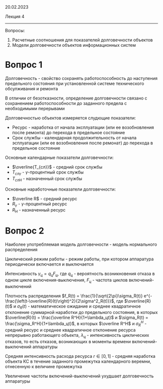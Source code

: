20.02.2023

Лекция 4

---

Вопросы:
1. Расчетные соотношения для показателей долговечности объектов
2. Модели долговечности объектов информационных систем

# Вопрос 1
Долговечность - свойство сохранять работоспособность до наступения предельного состояния при установленной системе технического обсулживания и ремонта

В отличии от безотказности, определение долговечности связано с сохранением работоспособности до заданного предела с необходимыми перерывами

Долговечностью объектов измеряется слудющие показатели:
- Ресурс - наработка от начала эксплуатации (или ее возобновления после ремонта) до перехода в предельное состояние
- Срок службы - календарная продолжительность от начала эсплуатации (или ее возобновления после ремонат) до перехода в предельное состояние

Основные календарные показатели долговечности:
- $\overline{T_{сл}}$ - средний срок службы
- $T_{сл\gamma}$ - $\gamma$-процентный срок службы
- $T_{слН}$ - назначенный срок службы

Основные наработочные показатели долговечности:
- $\overline R$ - средний ресурс
- $R_\gamma$ - $\gamma$-процентный ресурс
- $R_Н$ - назначенный ресурс

# Вопрос 2
Наиболее употребляемая модель долговечности - модель нормального распределения

Циклический режим работы - режим работы, при котором аппаратура периодически включается и выключается

Интенсивность $\gamma_ц = q_цF_ц$, где $q_ц$ - вероятность возникновения отказа в одном цикле включения-выключения, $F_ц$ - частота циклов включений-выключений

Плотность распределения $f_R(t) = \frac{1}{\sqrt{2\pi}\sigma_R(t)} e^{-\frac{\left(t-\overline{R}(t)\right)^2}{2\sigma^2_R(t)}}$, где $\overline{R}(t)$ и $\sigma_R(t)$ - математическое ожидание и среднее квадратичное отклонение суммарной наработки до предельного состояния, в которых $\overline{R}(t) = \frac{\overline R^Н}{1+\lambda_цt}$ и $\sigma_R(t) = \frac{\sigma_R^Н}{1+\lambda_цt}$, в которых $\overline R^Н$ и $\sigma_R^Н$ - средний ресурс и среднее квадратичное отклонение ресурса непрерывно работающего объекта, $\lambda_ц$ - интенсивность циклических отказов, то есть отказов, возникающих в моменты времени включений-выключений аппаратуры

Средняя интенсивность расхода ресурса $r \in [0, 1]$ - средняя наработка объекта КС в течение заданного промежутка календарного веремни, отнесенную к величине промежутка

Увеличение частоты включений-выключений ухудшает долговечность аппаратуры
